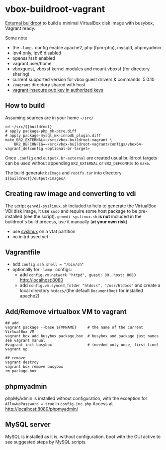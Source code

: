 # vbox-buildroot-vagrant
[External buildroot](https://buildroot.org/downloads/manual/manual.html#outside-br-custom) to build a minimal VirtualBox disk image with busybox, Vagrant ready.

Some note
- the `-lamp-` config enable apache2, php (fpm-php), mysqld, phpmyadmin
- ipv4 only, ipv6 disabled
- openssl/ssh enabled
- vagrant user/home
- vboxguest, vboxsf kernel modules and mount.vboxsf (for directory sharing)
- current supported version for vbox guest drivers & commands: 5.0.10
- `/vagrant` directory shared with host
- [vagrant insecure pub key in authorized keys](https://github.com/mitchellh/vagrant/tree/master/keys)


## How to build

Assuming sources are in your home `~/src/`

    cd ~/src/${buildroot}
    # apply package-php_mk-pcre.diff
	# apply package-mysql_mk-innodb_plugin.diff
    make BR2_EXTERNAL=~/src/vbox-buildroot-vagrant \
		BR2_DEFCONFIG=~/src/vbox-buildroot-vagrant/configs/vbox64-vagrant_defconfig <optional-br-target>

Once `.config` and `output/.br-external` are created usual buildroot targets can be used without appending `BR2_EXTERNAL` or `BR2_DEFCONFIG` to `make`.
    
The build generate `bzImage` and `rootfs.tar` into directory `${buildroot}/output/images/`.

## Creating raw image and converting to vdi

The script `genvdi-syslinux.sh` included to help to generate the VirtualBox VDI disk image, it use `sudo` and require some host package to be pre-installed (see the script).
`genvdi-syslinux.sh` **is not** included in the buildroot's build process, use it manually (**at your own risk**).

- use [syslinux](http://www.syslinux.org/) on a vfat partition
- no initrd used yet

## Vagrantfile

- add `config.ssh.shell = "/bin/sh"`
- optionally for `-lamp-` configs:
  - add `config.vm.network "httpd", guest: 80, host: 8080` [http://localhost:8080](http://localhost:8080)
  - add `config.vm.synced_folder "htdocs", "/usr/htdocs"` and create a local directory `htdocs/`(the default `DocumentRoot` for installed apache2)

## Add/Remove virtualbox VM to vagrant

	## add
    vagrant package --base ${VMNAME}     # the name of the current VirtualBox VM
    vagrant box add busybox package.box  # busybox and package just names see vagrant manual
    #vagrant init busybox                # (needed only once, first time)
    vagrant up

    ## remove
    vagrant destroy
    vagrant box remove busybox
    rm package.box

## phpmyadmin

phpMyAdmin is installed without configuration, with the exception for `AllowNoPassword = true` in `config.inc.php`
Access at [http://localhost:8080/phpmyadmin/](http://localhost:8080/phpmyadmin/)

## MySQL server

MySQL is installed as it is, without configuration, boot with the GUI active to see suggested steps by MySQL scripts.

